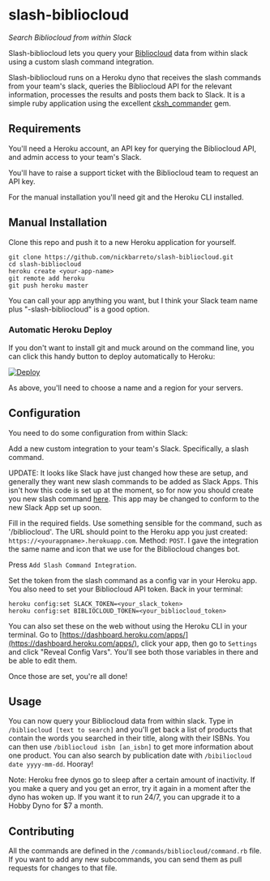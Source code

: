 # slash-bibliocloud

_Search Bibliocloud from within Slack_

Slash-bibliocloud lets you query your [Bibliocloud](http://bibliocloud.com/) data from within slack using a custom slash command integration.

Slash-bibliocloud runs on a Heroku dyno that receives the slash commands from your team's slack, queries the Bibliocloud API for the relevant information, processes the results and posts them back to Slack. It is a simple ruby application using the excellent [cksh_commander](https://github.com/openarcllc/cksh_commander) gem.

## Requirements

You'll need a Heroku account, an API key for querying the Bibliocloud API, and admin access to your team's Slack.

You'll have to raise a support ticket with the Bibliocloud team to request an API key.

For the manual installation you'll need git and the Heroku CLI installed.

## Manual Installation

Clone this repo and push it to a new Heroku application for yourself.

	git clone https://github.com/nickbarreto/slash-bibliocloud.git
	cd slash-bibliocloud
	heroku create <your-app-name>
	git remote add heroku
	git push heroku master

You can call your app anything you want, but I think your Slack team name plus "-slash-bibliocloud" is a good option.

### Automatic Heroku Deploy

If you don't want to install git and muck around on the command line, you can click this handy button to deploy automatically to Heroku:

[![Deploy](https://www.herokucdn.com/deploy/button.svg)](https://heroku.com/deploy)

As above, you'll need to choose a name and a region for your servers.

## Configuration

You need to do some configuration from within Slack:

Add a new custom integration to your team's Slack. Specifically, a slash command.

UPDATE: It looks like Slack have just changed how these are setup, and generally they want new slash commands to be added as Slack Apps. This isn't how this code is set up at the moment, so for now you should create you new slash command [here](https://my.slack.com/apps/A0F82E8CA-slash-commands). This app may be changed to conform to the new Slack App set up soon.

Fill in the required fields. Use something sensible for the command, such as '/bibliocloud'. The URL should point to the Heroku app you just created: `https://<yourappname>.herokuapp.com`. Method: `POST`. I gave the integration the same name and icon that we use for the Bibliocloud changes bot.

Press `Add Slash Command Integration`.

Set the token from the slash command as a config var in your Heroku app. You also need to set your Bibliocloud API token. Back in your terminal:

	heroku config:set SLACK_TOKEN=<your_slack_token>
	heroku config:set BIBLIOCLOUD_TOKEN=<your_bibliocloud_token>

You can also set these on the web without using the Heroku CLI in your terminal. Go to [https://dashboard.heroku.com/apps/](https://dashboard.heroku.com/apps/), click your app, then go to `Settings` and click "Reveal Config Vars". You'll see both those variables in there and be able to edit them.

Once those are set, you're all done!

## Usage

You can now query your Bibliocloud data from within slack. Type in `/bibliocloud [text to search]` and you'll get back a list of products that contain the words you searched in their title, along with their ISBNs. You can then use `/bibliocloud isbn [an_isbn]` to get more information about one product. You can also search by publication date with `/bibiliocloud date yyyy-mm-dd`. Hooray!

Note: Heroku free dynos go to sleep after a certain amount of inactivity. If you make a query and you get an error, try it again in a moment after the dyno has woken up. If you want it to run 24/7, you can upgrade it to a Hobby Dyno for $7 a month.

## Contributing

All the commands are defined in the `/commands/bibliocloud/command.rb` file. If you want to add any new subcommands, you can send them as pull requests for changes to that file.
